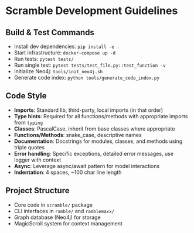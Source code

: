# Scramble Development Guidelines

## Build & Test Commands
- Install dev dependencies: `pip install -e .`
- Start infrastructure: `docker-compose up -d`
- Run tests: `pytest tests/`
- Run single test: `pytest tests/test_file.py::test_function -v`
- Initialize Neo4j: `tools/init_neo4j.sh`
- Generate code index: `python tools/generate_code_index.py`

## Code Style
- **Imports**: Standard lib, third-party, local imports (in that order)
- **Type hints**: Required for all functions/methods with appropriate imports from `typing`
- **Classes**: PascalCase, inherit from base classes where appropriate
- **Functions/Methods**: snake_case, descriptive names
- **Documentation**: Docstrings for modules, classes, and methods using triple quotes
- **Error handling**: Specific exceptions, detailed error messages, use logger with context
- **Async**: Leverage async/await pattern for model interactions
- **Indentation**: 4 spaces, ~100 char line length

## Project Structure
- Core code in `scramble/` package
- CLI interfaces in `ramble/` and `ramblemaxx/`
- Graph database (Neo4j) for storage
- MagicScroll system for context management